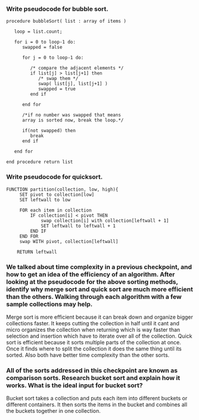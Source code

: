 ### Write pseudocode for bubble sort.
```
procedure bubbleSort( list : array of items )

   loop = list.count;

   for i = 0 to loop-1 do:
      swapped = false

      for j = 0 to loop-1 do:

         /* compare the adjacent elements */   
         if list[j] > list[j+1] then
            /* swap them */
            swap( list[j], list[j+1] )		 
            swapped = true
         end if

      end for

      /*if no number was swapped that means
      array is sorted now, break the loop.*/

      if(not swapped) then
         break
      end if

   end for

end procedure return list
```


### Write pseudocode for quicksort.

```
FUNCTION partition(collection, low, high){
     SET pivot to collection[low]
     SET leftwall to low

     FOR each item in collection
         IF collection[i] < pivot THEN
             swap collection[i] with collection[leftwall + 1]
             SET leftwall to leftwall + 1
         END IF
     END FOR
     swap WITH pivot, collection[leftwall]

    RETURN leftwall
```

### We talked about time complexity in a previous checkpoint, and how to get an idea of the efficiency of an algorithm. After looking at the pseudocode for the above sorting methods, identify why merge sort and quick sort are much more efficient than the others. Walking through each algorithm with a few sample collections may help.

Merge sort is more efficient because it can break down and organize bigger collections faster. It keeps cutting the collection in half until it cant and micro organizes the collection when returning which is way faster than selection and insertion which have to
iterate over all of the collection.
Quick sort is efficient because it sorts multiple parts of the collection at once. Once it finds where to split the collection it does the same thing until its sorted.
Also both have better time complexity than the other sorts.



### All of the sorts addressed in this checkpoint are known as comparison sorts. Research bucket sort and explain how it works. What is the ideal input for bucket sort?

Bucket sort takes a collection and puts each item into different buckets or different
containers. It then sorts the items in the bucket and combines all the buckets
together in one collection.
